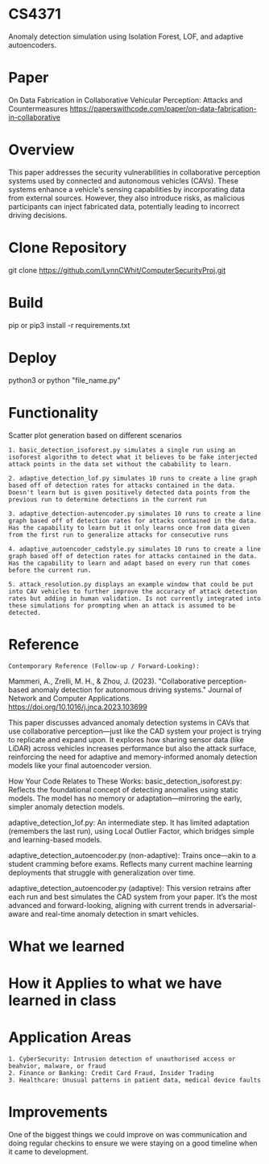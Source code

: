 # CS4371
Anomaly detection simulation using Isolation Forest, LOF, and adaptive autoencoders.

# Paper
On Data Fabrication in Collaborative Vehicular Perception: Attacks and Countermeasures
https://paperswithcode.com/paper/on-data-fabrication-in-collaborative

# Overview
This paper addresses the security vulnerabilities in collaborative perception systems used by connected and autonomous vehicles (CAVs). These systems enhance a vehicle's sensing capabilities by incorporating data from external sources. However, they also introduce risks, as malicious participants can inject fabricated data, potentially leading to incorrect driving decisions.​

# Clone Repository
git clone https://github.com/LynnCWhit/ComputerSecurityProj.git

# Build
pip or pip3 install -r requirements.txt

# Deploy
python3 or python "file_name.py"

# Functionality
Scatter plot generation based on different scenarios

    1. basic_detection_isoforest.py simulates a single run using an isoforest algorithm to detect what it believes to be fake interjected attack points in the data set without the cabability to learn.

    2. adaptive_detection_lof.py simulates 10 runs to create a line graph based off of detection rates for attacks contained in the data. Doesn't learn but is given positively detected data points from the previous run to determine detections in the current run

    3. adaptive_detection-autencoder.py simulates 10 runs to create a line graph based off of detection rates for attacks contained in the data. Has the capability to learn but it only learns once from data given from the first run to generalize attacks for consecutive runs 

    4. adaptive_autoencoder_cadstyle.py simulates 10 runs to create a line graph based off of detection rates for attacks contained in the data. Has the capability to learn and adapt based on every run that comes before the current run. 

    5. attack_resolution.py displays an example window that could be put into CAV vehicles to further improve the accuracy of attack detection rates but adding in human validation. Is not currently integrated into these simulations for prompting when an attack is assumed to be detected. 

# Reference
    Contemporary Reference (Follow-up / Forward-Looking):
Mammeri, A., Zrelli, M. H., & Zhou, J. (2023).
"Collaborative perception-based anomaly detection for autonomous driving systems."
Journal of Network and Computer Applications.
https://doi.org/10.1016/j.jnca.2023.103699

This paper discusses advanced anomaly detection systems in CAVs that use collaborative perception—just like the CAD system your project is trying to replicate and expand upon. It explores how sharing sensor data (like LiDAR) across vehicles increases performance but also the attack surface, reinforcing the need for adaptive and memory-informed anomaly detection models like your final autoencoder version.

How Your Code Relates to These Works:
basic_detection_isoforest.py: Reflects the foundational concept of detecting anomalies using static models. The model has no memory or adaptation—mirroring the early, simpler anomaly detection models.

adaptive_detection_lof.py: An intermediate step. It has limited adaptation (remembers the last run), using Local Outlier Factor, which bridges simple and learning-based models.

adaptive_detection_autoencoder.py (non-adaptive): Trains once—akin to a student cramming before exams. Reflects many current machine learning deployments that struggle with generalization over time.

adaptive_detection_autoencoder.py (adaptive): This version retrains after each run and best simulates the CAD system from your paper. It’s the most advanced and forward-looking, aligning with current trends in adversarial-aware and real-time anomaly detection in smart vehicles.

# What we learned


# How it Applies to what we have learned in class


# Application Areas

    1. CyberSecurity: Intrusion detection of unauthorised access or beahvior, malware, or fraud
    2. Finance or Banking: Credit Card Fraud, Insider Trading
    3. Healthcare: Unusual patterns in patient data, medical device faults

# Improvements

One of the biggest things we could improve on was communication and doing regular checkins to ensure we were staying on a good timeline when it came to development. 
